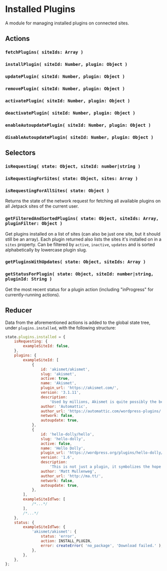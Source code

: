 # Installed Plugins

A module for managing installed plugins on connected sites.

## Actions

### `fetchPlugins( siteIds: Array )`

### `installPlugin( siteId: Number, plugin: Object )`

### `updatePlugin( siteId: Number, plugin: Object )`

### `removePlugin( siteId: Number, plugin: Object )`

### `activatePlugin( siteId: Number, plugin: Object )`

### `deactivatePlugin( siteId: Number, plugin: Object )`

### `enableAutoupdatePlugin( siteId: Number, plugin: Object )`

### `disableAutoupdatePlugin( siteId: Number, plugin: Object )`

## Selectors

### `isRequesting( state: Object, siteId: number|string )`

### `isRequestingForSites( state: Object, sites: Array )`

### `isRequestingForAllSites( state: Object )`

Returns the state of the network request for fetching all available plugins on all Jetpack sites of the current user.

### `getFilteredAndSortedPlugins( state: Object, siteIds: Array, pluginFilter: Object )`

Get plugins installed on a list of sites (can also be just one site, but it should still be an array). Each plugin returned also lists the sites it's installed on in a `sites` property. Can be filtered by `active`, `inactive`, `updates` and is sorted
alphabetically by lowercase plugin slug.

### `getPluginsWithUpdates( state: Object, siteIds: Array )`

### `getStatusForPlugin( state: Object, siteId: number|string, pluginId: String )`

Get the most recent status for a plugin action (including "inProgress" for currently-running actions).

## Reducer

Data from the aforementioned actions is added to the global state tree, under `plugins.installed`, with the following structure:

```js
state.plugins.installed = {
	isRequesting: {
		exampleSiteId: false,
	},
	plugins: {
		exampleSiteId: [
			{
				id: 'akismet/akismet',
				slug: 'akismet',
				active: true,
				name: 'Akismet',
				plugin_url: 'https://akismet.com/',
				version: '3.1.11',
				description:
					'Used by millions, Akismet is quite possibly the best way in the world to <strong>protect your blog from spam</strong>. It keeps your site protected even while you sleep. To get started: 1) Click the "Activate" link to the left of this description, 2) <a href="https://akismet.com/get/">Sign up for an Akismet plan</a> to get an API key, and 3) Go to your Akismet configuration page, and save your API key.',
				author: 'Automattic',
				author_url: 'https://automattic.com/wordpress-plugins/',
				network: false,
				autoupdate: true,
			},
			{
				id: 'hello-dolly/hello',
				slug: 'hello-dolly',
				active: false,
				name: 'Hello Dolly',
				plugin_url: 'https://wordpress.org/plugins/hello-dolly/',
				version: '1.6',
				description:
					'This is not just a plugin, it symbolizes the hope and enthusiasm of an entire generation summed up in two words sung most famously by Louis Armstrong: Hello, Dolly. When activated you will randomly see a lyric from <cite>Hello, Dolly</cite> in the upper right of your admin screen on every page',
				author: 'Matt Mullenweg',
				author_url: 'http://ma.tt/',
				network: false,
				autoupdate: true,
			},
		],
		exampleSiteIdTwo: [
			/*...*/
		],
		/*...*/
	},
	status: {
		exampleSiteIdTwo: {
			'akismet/akismet': {
				status: 'error',
				action: INSTALL_PLUGIN,
				error: createError( 'no_package', 'Download failed.' ),
			},
		},
	},
};
```
